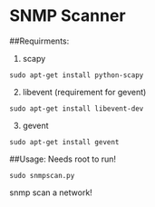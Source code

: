 SNMP Scanner
============

##Requirments:
1. scapy
```
sudo apt-get install python-scapy
```
2. libevent (requirement for gevent)
```
sudo apt-get install libevent-dev
```
3. gevent
```
sudo apt-get install gevent
```

##Usage:
Needs root to run!
```
sudo snmpscan.py
```

snmp scan a network!
